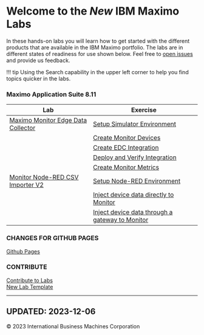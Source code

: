 # Welcome to the *New* IBM Maximo Labs

In these hands-on labs you will learn how to get started with the different products that are available in the IBM Maximo 
portfolio.  The labs are in different states of readiness for use shown below. Feel free to [open issues](https://github.com/IBM/monitor-hands-on-lab/issues/new) and provide us feedback.

!!! tip
    Using the Search capability in the upper left corner to help you find topics quicker in the labs.

### Maximo Application Suite 8.11
| Lab                                              | Exercise                                                      |
|--------------------------------------------------|---------------------------------------------------------------|
| [Maximo Monitor Edge Data Collector](edc_8.11/) | [Setup Simulator Environment](edc_8.11/setup)                |
|                                                  | [Create Monitor Devices](edc_8.11/monitor_devices)           |
|                                                  | [Create EDC Integration](edc_8.11/edc_integration)           |
|                                                  | [Deploy and Verify Integration](edc_8.11/deploy)             |
|                                                  | [Create Monitor Metrics](edc_8.11/monitor_metrics)           |
| [Monitor Node-RED CSV Importer V2](monitor_nodered_csv_importer_2.0/) | [Setup Node-RED Environment](monitor_nodered_csv_importer_2.0/setup)                              |
|                                                                        | [Inject device data directly to Monitor](monitor_nodered_csv_importer_2.0/setup_device)           |
|                                                                        | [Inject device data through a gateway to Monitor](monitor_nodered_csv_importer_2.0/setup_gateway) |

### CHANGES FOR GITHUB PAGES

  [Github Pages](github_pages/)  


### CONTRIBUTE

  [Contribute to Labs](contribute/)  
  [New Lab Template](template_1.0/)  

---
**UPDATED: 2023-12-06**
---

© 2023 International Business Machines Corporation
